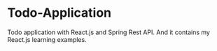# Todo-Application

Todo application with React.js and Spring Rest API. And it contains my React.js learning examples. 
